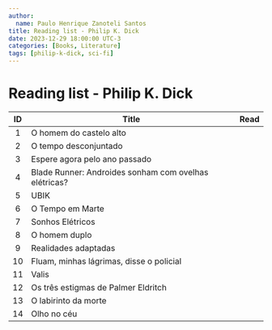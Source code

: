 ```yaml
---
author:
  name: Paulo Henrique Zanoteli Santos
title: Reading list - Philip K. Dick
date: 2023-12-29 18:00:00 UTC-3
categories: [Books, Literature]
tags: [philip-k-dick, sci-fi]
---
```


# Reading list - Philip K. Dick

| ID  | Title                                                 | Read |
|:---:| ----------------------------------------------------- |:----:|
| 1   | O homem do castelo alto                               |      |
| 2   | O tempo desconjuntado                                 |      |
| 3   | Espere agora pelo ano passado                         |      |
| 4   | Blade Runner: Androides sonham com ovelhas elétricas? |      |
| 5   | UBIK                                                  |      |
| 6   | O Tempo em Marte                                      |      |
| 7   | Sonhos Elétricos                                      |      |
| 8   | O homem duplo                                         |      |
| 9   | Realidades adaptadas                                  |      |
| 10  | Fluam, minhas lágrimas, disse o policial              |      |
| 11  | Valis                                                 |      |
| 12  | Os três estigmas de Palmer Eldritch                   |      |
| 13  | O labirinto da morte                                  |      |
| 14  | Olho no céu                                           |      |
